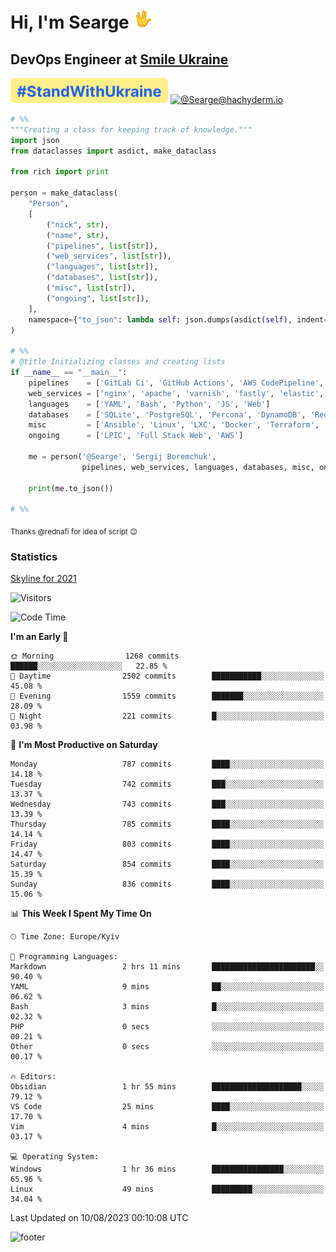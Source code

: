 # Hi, I'm Searge <img src="images/vulcan.webp" style="display: inline-block; margin: 0; height: 2rem" alt="Vulcan salute" />

## DevOps Engineer at [Smile Ukraine](https://smile-ukraine.com/en)

[![Stand With Ukraine](https://raw.githubusercontent.com/vshymanskyy/StandWithUkraine/main/badges/StandWithUkraine.svg)](https://stand-with-ukraine.pp.ua)
<a rel="me" href="https://hachyderm.io/@Searge">![@Searge@hachyderm.io](https://img.shields.io/badge/-@Searge-%232B90D9?logo=mastodon&logoColor=white)</a>

```python
# %%
"""Creating a class for keeping track of knowledge."""
import json
from dataclasses import asdict, make_dataclass

from rich import print

person = make_dataclass(
    "Person",
    [
        ("nick", str),
        ("name", str),
        ("pipelines", list[str]),
        ("web_services", list[str]),
        ("languages", list[str]),
        ("databases", list[str]),
        ("misc", list[str]),
        ("ongoing", list[str]),
    ],
    namespace={"to_json": lambda self: json.dumps(asdict(self), indent=4)},
)

# %%
# @title Initializing classes and creating lists
if __name__ == "__main__":
    pipelines    = ['GitLab Ci', 'GitHub Actions', 'AWS CodePipeline', 'Jenkins']
    web_services = ['nginx', 'apache', 'varnish', 'fastly', 'elastic', 'solr']
    languages    = ['YAML', 'Bash', 'Python', 'JS', 'Web']
    databases    = ['SQLite', 'PostgreSQL', 'Percona', 'DynamoDB', 'Redis']
    misc         = ['Ansible', 'Linux', 'LXC', 'Docker', 'Terraform', 'AWS']
    ongoing      = ['LPIC', 'Full Stack Web', 'AWS']

    me = person('@Searge', 'Sergij Boremchuk',
                pipelines, web_services, languages, databases, misc, ongoing)

    print(me.to_json())

# %%

```

<sub>Thanks @rednafi for idea of script :wink:</sub>

### Statistics

[Skyline for 2021](https://skyline.github.com/Searge/2021)

![Visitors](https://komarev.com/ghpvc/?username=searge&label=Profile%20views&color=0e75b6&style=flat) 
<!--START_SECTION:waka-->
![Code Time](http://img.shields.io/badge/Code%20Time-2%2C174%20hrs%2018%20mins-blue)

**I'm an Early 🐤** 

```text
🌞 Morning                1268 commits        ██████░░░░░░░░░░░░░░░░░░░   22.85 % 
🌆 Daytime                2502 commits        ███████████░░░░░░░░░░░░░░   45.08 % 
🌃 Evening                1559 commits        ███████░░░░░░░░░░░░░░░░░░   28.09 % 
🌙 Night                  221 commits         █░░░░░░░░░░░░░░░░░░░░░░░░   03.98 % 
```
📅 **I'm Most Productive on Saturday** 

```text
Monday                   787 commits         ████░░░░░░░░░░░░░░░░░░░░░   14.18 % 
Tuesday                  742 commits         ███░░░░░░░░░░░░░░░░░░░░░░   13.37 % 
Wednesday                743 commits         ███░░░░░░░░░░░░░░░░░░░░░░   13.39 % 
Thursday                 785 commits         ████░░░░░░░░░░░░░░░░░░░░░   14.14 % 
Friday                   803 commits         ████░░░░░░░░░░░░░░░░░░░░░   14.47 % 
Saturday                 854 commits         ████░░░░░░░░░░░░░░░░░░░░░   15.39 % 
Sunday                   836 commits         ████░░░░░░░░░░░░░░░░░░░░░   15.06 % 
```


📊 **This Week I Spent My Time On** 

```text
🕑︎ Time Zone: Europe/Kyiv

💬 Programming Languages: 
Markdown                 2 hrs 11 mins       ███████████████████████░░   90.40 % 
YAML                     9 mins              ██░░░░░░░░░░░░░░░░░░░░░░░   06.62 % 
Bash                     3 mins              █░░░░░░░░░░░░░░░░░░░░░░░░   02.32 % 
PHP                      0 secs              ░░░░░░░░░░░░░░░░░░░░░░░░░   00.21 % 
Other                    0 secs              ░░░░░░░░░░░░░░░░░░░░░░░░░   00.17 % 

🔥 Editors: 
Obsidian                 1 hr 55 mins        ████████████████████░░░░░   79.12 % 
VS Code                  25 mins             ████░░░░░░░░░░░░░░░░░░░░░   17.70 % 
Vim                      4 mins              █░░░░░░░░░░░░░░░░░░░░░░░░   03.17 % 

💻 Operating System: 
Windows                  1 hr 36 mins        ████████████████░░░░░░░░░   65.96 % 
Linux                    49 mins             █████████░░░░░░░░░░░░░░░░   34.04 % 
```


 Last Updated on 10/08/2023 00:10:08 UTC
<!--END_SECTION:waka-->

![footer](https://capsule-render.vercel.app/api?type=waving&color=gradient&customColorList=14,21&height=82&section=footer)
